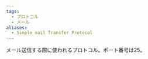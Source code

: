 ```yaml
---
tags:
  - プロトコル
  - メール
aliases:
  - Simple mail Transfer Protocol
---
```

メール送信する際に使われるプロトコル。ポート番号は25。
